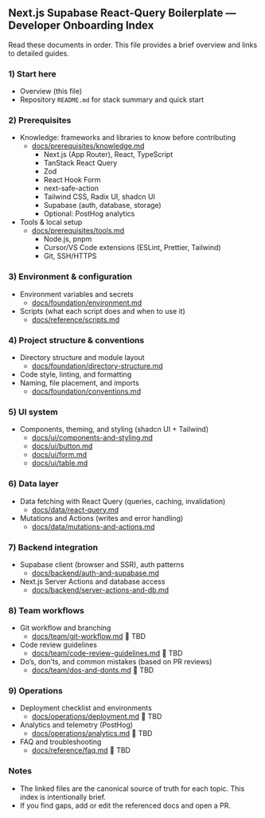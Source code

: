 ## Next.js Supabase React-Query Boilerplate — Developer Onboarding Index

Read these documents in order. This file provides a brief overview and links to detailed guides.

### 1) Start here

- Overview (this file)
- Repository `README.md` for stack summary and quick start

### 2) Prerequisites

- Knowledge: frameworks and libraries to know before contributing
  - [docs/prerequisites/knowledge.md](./prerequisites/knowledge.md)
    - Next.js (App Router), React, TypeScript
    - TanStack React Query
    - Zod
    - React Hook Form
    - next-safe-action
    - Tailwind CSS, Radix UI, shadcn UI
    - Supabase (auth, database, storage)
    - Optional: PostHog analytics
- Tools & local setup
  - [docs/prerequisites/tools.md](./prerequisites/tools.md)
    - Node.js, pnpm
    - Cursor/VS Code extensions (ESLint, Prettier, Tailwind)
    - Git, SSH/HTTPS

### 3) Environment & configuration

- Environment variables and secrets
  - [docs/foundation/environment.md](./foundation/environment.md)
- Scripts (what each script does and when to use it)
  - [docs/reference/scripts.md](./reference/scripts.md)

### 4) Project structure & conventions

- Directory structure and module layout
  - [docs/foundation/directory-structure.md](./foundation/directory-structure.md)
- Code style, linting, and formatting
- Naming, file placement, and imports
  - [docs/foundation/conventions.md](./foundation/conventions.md)

### 5) UI system

- Components, theming, and styling (shadcn UI + Tailwind)
  - [docs/ui/components-and-styling.md](./ui/components-and-styling.md)
  - [docs/ui/button.md](./ui/button.md)
  - [docs/ui/form.md](./ui/form.md)
  - [docs/ui/table.md](./ui/table.md)

### 6) Data layer

- Data fetching with React Query (queries, caching, invalidation)
  - [docs/data/react-query.md](./data/react-query.md)
- Mutations and Actions (writes and error handling)
  - [docs/data/mutations-and-actions.md](./data/mutations-and-actions.md)

### 7) Backend integration

- Supabase client (browser and SSR), auth patterns
  - [docs/backend/auth-and-supabase.md](./backend/auth-and-supabase.md)
- Next.js Server Actions and database access
  - [docs/backend/server-actions-and-db.md](./backend/server-actions-and-db.md)

### 8) Team workflows

- Git workflow and branching
  - [docs/team/git-workflow.md](./team/git-workflow.md) 🚨 TBD
- Code review guidelines
  - [docs/team/code-review-guidelines.md](./team/code-review-guidelines.md) 🚨 TBD
- Do’s, don’ts, and common mistakes (based on PR reviews)
  - [docs/team/dos-and-donts.md](./team/dos-and-donts.md) 🚨 TBD

### 9) Operations

- Deployment checklist and environments
  - [docs/operations/deployment.md](./operations/deployment.md) 🚨 TBD
- Analytics and telemetry (PostHog)
  - [docs/operations/analytics.md](./operations/analytics.md) 🚨 TBD
- FAQ and troubleshooting
  - [docs/reference/faq.md](./reference/faq.md) 🚨 TBD

### Notes

- The linked files are the canonical source of truth for each topic. This index is intentionally brief.
- If you find gaps, add or edit the referenced docs and open a PR.
